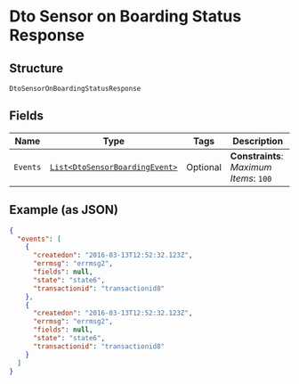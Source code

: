 
# Dto Sensor on Boarding Status Response

## Structure

`DtoSensorOnBoardingStatusResponse`

## Fields

| Name | Type | Tags | Description |
|  --- | --- | --- | --- |
| `Events` | [`List<DtoSensorBoardingEvent>`](../../doc/models/dto-sensor-boarding-event.md) | Optional | **Constraints**: *Maximum Items*: `100` |

## Example (as JSON)

```json
{
  "events": [
    {
      "createdon": "2016-03-13T12:52:32.123Z",
      "errmsg": "errmsg2",
      "fields": null,
      "state": "state6",
      "transactionid": "transactionid8"
    },
    {
      "createdon": "2016-03-13T12:52:32.123Z",
      "errmsg": "errmsg2",
      "fields": null,
      "state": "state6",
      "transactionid": "transactionid8"
    }
  ]
}
```

